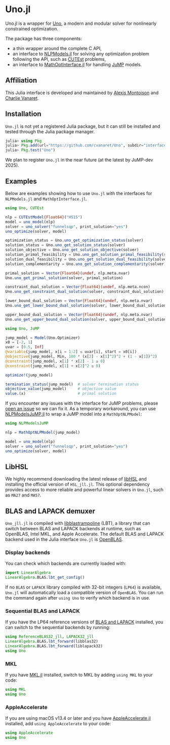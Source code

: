 # Uno.jl

Uno.jl is a wrapper for [Uno](https://github.com/cvanaret/Uno), a modern and modular solver for nonlinearly constrained optimization.

The package has three components:

* a thin wrapper around the complete C API,
* an interface to [NLPModels.jl](https://github.com/JuliaSmoothOptimizers/NLPModels.jl) for solving any optimization problem following the API, such as [CUTEst](https://github.com/JuliaSmoothOptimizers/CUTEst.jl) problems,
* an interface to [MathOptInterface.jl](https://github.com/jump-dev/MathOptInterface.jl) for handling [JuMP](https://github.com/jump-dev/JuMP.jl) models.

## Affiliation

This Julia interface is developed and maintained by [Alexis Montoison](https://github.com/amontoison) and [Charlie Vanaret](https://github.com/cvanaret).

## Installation

`Uno.jl` is not yet a registered Julia package, but it can still be installed and tested through the Julia package manager.

```julia
julia> using Pkg
julia> Pkg.add(url="https://github.com/cvanaret/Uno", subdir="interfaces/Julia")
julia> Pkg.test("Uno")
```

We plan to register `Uno.jl` in the near future (at the latest by JuMP-dev 2025).

## Examples

Below are examples showing how to use `Uno.jl` with the interfaces for `NLPModels.jl` and `MathOptInterface.jl`.

```julia
using Uno, CUTEst

nlp = CUTEstModel{Float64}("HS15")
model = uno_model(nlp)
solver = uno_solver("funnelsqp", print_solution="yes")
uno_optimize(solver, model)

optimization_status = Uno.uno_get_optimization_status(solver)
solution_status = Uno.uno_get_solution_status(solver)
solution_objective = Uno.uno_get_solution_objective(solver)
solution_primal_feasibility = Uno.uno_get_solution_primal_feasibility(solver)
solution_dual_feasibility = Uno.uno_get_solution_dual_feasibility(solver)
solution_complementarity = Uno.uno_get_solution_complementarity(solver)

primal_solution = Vector{Float64}(undef, nlp.meta.nvar)
Uno.uno_get_primal_solution(solver, primal_solution)

constraint_dual_solution = Vector{Float64}(undef, nlp.meta.ncon)
Uno.uno_get_constraint_dual_solution(solver, constraint_dual_solution)

lower_bound_dual_solution = Vector{Float64}(undef, nlp.meta.nvar)
Uno.uno_get_lower_bound_dual_solution(solver, lower_bound_dual_solution)

upper_bound_dual_solution = Vector{Float64}(undef, nlp.meta.nvar)
Uno.uno_get_upper_bound_dual_solution(solver, upper_bound_dual_solution)
```

```julia
using Uno, JuMP

jump_model = Model(Uno.Optimizer)
x0 = [-2, 1]
uvar = [0.5, Inf]
@variable(jump_model, x[i = 1:2] ≤ uvar[i], start = x0[i])
@objective(jump_model, Min, 100 * (x[2] - x[1]^2)^2 + (1 - x[1])^2)
@constraint(jump_model, x[1] * x[2] - 1 ≥ 0)
@constraint(jump_model, x[1] + x[2]^2 ≥ 0)

optimize!(jump_model)

termination_status(jump_model)  # solver termination status
objective_value(jump_model)     # objective value
value.(x)                       # primal solution
```

If you encounter any issues with the interface for JuMP problems, please [open an issue](https://github.com/JuliaSmoothOptimizers/Uno.jl/issues) so we can fix it.
As a temporary workaround, you can use [NLPModelsJuMP.jl](https://github.com/JuliaSmoothOptimizers/NLPModelsJuMP.jl) to wrap a JuMP model into a `MathOptNLPModel`:

```julia
using NLPModelsJuMP

nlp = MathOptNLPModel(jump_model)

model = uno_model(nlp)
solver = uno_solver("funnelsqp", print_solution="yes")
uno_optimize(solver, model)
```

## LibHSL

We highly recommend downloading the latest release of [libHSL](https://licences.stfc.ac.uk/products/Software/HSL/LibHSL) and installing the official version of `HSL_jll.jl`.
This optional dependency provides access to more reliable and powerful linear solvers in `Uno.jl`, such as `MA27` and `MA57`.

## BLAS and LAPACK demuxer

`Uno_jll.jl` is compiled with [libblastrampoline](https://github.com/JuliaLinearAlgebra/libblastrampoline) (LBT), a library that can switch between BLAS and LAPACK backends at runtime, such as OpenBLAS, Intel MKL, and Apple Accelerate.
The default BLAS and LAPACK backend used in the Julia interface `Uno.jl` is [OpenBLAS](https://github.com/OpenMathLib/OpenBLAS).

### Display backends

You can check which backends are currently loaded with:

```julia
import LinearAlgebra
LinearAlgebra.BLAS.lbt_get_config()
```
If no `BLAS` or `LAPACK` library compiled with 32-bit integers (`LP64`) is available, `Uno.jl` will automatically load a compatible version of `OpenBLAS`.
You can run the command again after `using Uno` to verify which backend is in use.

### Sequential BLAS and LAPACK

If you have the LP64 reference versions of [BLAS and LAPACK](https://github.com/Reference-LAPACK/lapack) installed, you can switch to the sequential backends by running:

```julia
using ReferenceBLAS32_jll, LAPACK32_jll
LinearAlgebra.BLAS.lbt_forward(libblas32)
LinearAlgebra.BLAS.lbt_forward(liblapack32)
using Uno
```

### MKL

If you have [MKL.jl](https://github.com/JuliaLinearAlgebra/MKL.jl) installed,
switch to MKL by adding `using MKL` to your code:

```julia
using MKL
using Uno
```

### AppleAccelerate

If you are using macOS v13.4 or later and you have [AppleAccelerate.jl](https://github.com/JuliaLinearAlgebra/AppleAccelerate.jl) installed, add `using AppleAccelerate` to your code:

```julia
using AppleAccelerate
using Uno
```
